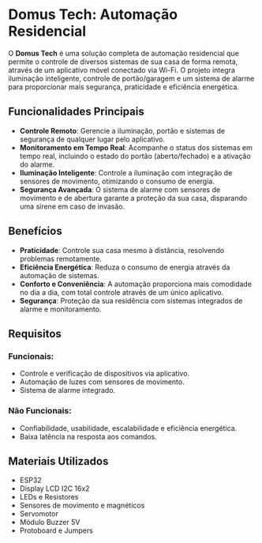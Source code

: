 # Domus Tech: Automação Residencial

O **Domus Tech** é uma solução completa de automação residencial que permite o controle de diversos sistemas de sua casa de forma remota, através de um aplicativo móvel conectado via Wi-Fi. O projeto integra iluminação inteligente, controle de portão/garagem e um sistema de alarme para proporcionar mais segurança, praticidade e eficiência energética.

## Funcionalidades Principais

- **Controle Remoto**: Gerencie a iluminação, portão e sistemas de segurança de qualquer lugar pelo aplicativo.
- **Monitoramento em Tempo Real**: Acompanhe o status dos sistemas em tempo real, incluindo o estado do portão (aberto/fechado) e a ativação do alarme.
- **Iluminação Inteligente**: Controle a iluminação com integração de sensores de movimento, otimizando o consumo de energia.
- **Segurança Avançada**: O sistema de alarme com sensores de movimento e de abertura garante a proteção da sua casa, disparando uma sirene em caso de invasão.

## Benefícios

- **Praticidade**: Controle sua casa mesmo à distância, resolvendo problemas remotamente.
- **Eficiência Energética**: Reduza o consumo de energia através da automação de sistemas.
- **Conforto e Conveniência**: A automação proporciona mais comodidade no dia a dia, com total controle através de um único aplicativo.
- **Segurança**: Proteção da sua residência com sistemas integrados de alarme e monitoramento.

## Requisitos

### Funcionais:

- Controle e verificação de dispositivos via aplicativo.
- Automação de luzes com sensores de movimento.
- Sistema de alarme integrado.

### Não Funcionais:

- Confiabilidade, usabilidade, escalabilidade e eficiência energética.
- Baixa latência na resposta aos comandos.

## Materiais Utilizados

- ESP32
- Display LCD I2C 16x2
- LEDs e Resistores
- Sensores de movimento e magnéticos
- Servomotor
- Módulo Buzzer 5V
- Protoboard e Jumpers

